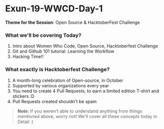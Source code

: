 # Exun-19-WWCD-Day-1

__Theme for the Session__: Open Source & HacktoberFest Challenge 

### What we'll be covering Today?
1. Intro about Women Who Code, Open Source, Hacktoberfest Challenge
2. Git and Github 101 tutorial: Learning the Workflow
3. Hacking Time!! 

### What exactly is Hacktoberfest Challenge?
1. A month-long celebration of Open-source, in October
1. Supported by various organizations every year
1. You need to create 4 Pull Requests, to earn a limited edition T-shirt and stickers :D
1. Pull Requests created shouldn't be spam


> __Note__: If you weren't able to understand anything from things mentioned above, worry not! We'll cover all these concepts today in Detail :)
